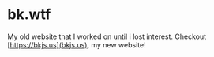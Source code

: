 # bk.wtf
My old website that I worked on until i lost interest.
Checkout [https://bkjs.us](bkjs.us), my new website!
